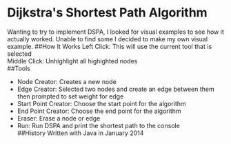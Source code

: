Dijkstra's Shortest Path Algorithm
==================================
Wanting to try to implement DSPA, I looked for visual examples to see how it actually worked. Unable to find some I decided to make my own visual example.
##How It Works
Left Click: This will use the current tool that is selected  
Middle Click: Unhighlight all highighted nodes  
##Tools
+ Node Creator: Creates a new node  
+ Edge Creator: Selected two nodes and create an edge between them then prompted to set weight for edge  
+ Start Point Creator: Choose the start point for the algorithm  
+ End Point Creator: Choose the end point for the algorithm  
+ Eraser: Erase a node or edge  
+ Run: Run DSPA and print the shortest path to the console  
##History
Written with Java in January 2014